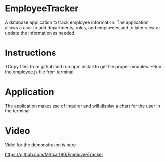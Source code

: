 # EmployeeTracker
A database application to track employee information. The application allows a user to add departments, roles, and employees and to later view or update the information as needed.

# Instructions

*Copy files from github and run npm install to get the proper modules.
*Run the employee.js file from terminal.

# Application

The application makes use of inquirer and will display a chart for the user in the terminal.


# Video

Videi for the demonstration is here 


https://github.com/MStuart90/EmployeeTracker